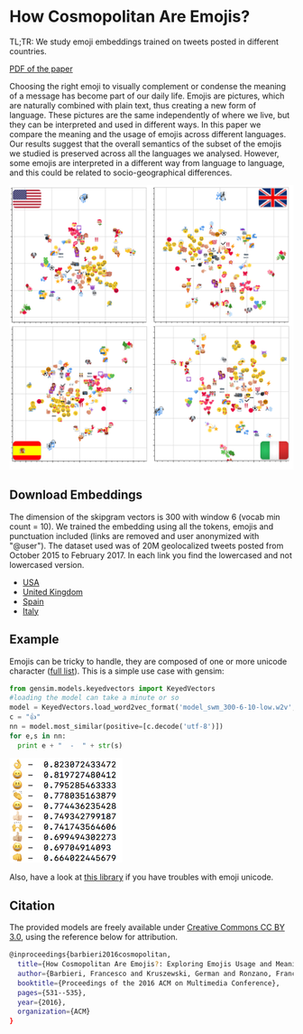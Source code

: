 # How Cosmopolitan Are Emojis?

TL;TR: We study emoji embeddings trained on tweets posted in different countries. 

[PDF of the paper](https://repositori.upf.edu/bitstream/handle/10230/32660/barbieri_MM16_emoj.pdf?sequence=1&isAllowed=y)

Choosing the right emoji to visually complement or condense the meaning of a message has become part of our daily life. Emojis are pictures, which are naturally combined with plain text, thus creating a new form of language. These pictures are the same independently of where we live, but they can be interpreted and used in different ways. 
In this paper we compare the meaning and the usage of emojis across different languages. Our results suggest that the overall semantics of the subset of the emojis we studied is preserved across all the languages we analysed. However, some emojis are interpreted in a different way from language to language, and this could be related to socio-geographical differences.

![alt text](https://raw.githubusercontent.com/fvancesco/acmmm2016/master/acmmm2016.png)

## Download Embeddings
The dimension of the skipgram vectors is 300 with window 6 (vocab min count = 10). We trained the embedding using all the tokens, emojis and punctuation included (links are removed and user anonymized with "@user"). The dataset used was of 20M geolocalized tweets posted from October 2015 to February 2017. In each link you find the lowercased and not lowercased version.

* [USA](https://drive.google.com/drive/folders/0B13VF_-CUsHPd3FqdVJ2c1ZJaXc?usp=sharing)
* [United Kingdom](https://drive.google.com/drive/folders/0B13VF_-CUsHPZkZnYXduYTA5VUU?usp=sharing)
* [Spain](https://drive.google.com/drive/u/1/folders/0B13VF_-CUsHPaURab2pWZEJ5bGc)
* [Italy](https://drive.google.com/drive/folders/0B13VF_-CUsHPUU85bjRSXzBKNFE?usp=sharing)

## Example
Emojis can be tricky to handle, they are composed of one or more unicode character ([full list](http://unicode.org/emoji/charts/full-emoji-list.html)). This is a simple use case with gensim:

```python
from gensim.models.keyedvectors import KeyedVectors
#loading the model can take a minute or so
model = KeyedVectors.load_word2vec_format('model_swm_300-6-10-low.w2v', binary=False)
c = "👍"
nn = model.most_similar(positive=[c.decode('utf-8')])
for e,s in nn:
  print e + "  -  " + str(s) 
```

<img src="output.png" data-canonical-src="https://gyazo.com/eb5c5741b6a9a16c692170a41a49c858.png" width="200" />

Also, have a look at [this library](https://github.com/fvancesco/emoji) if you have troubles with emoji unicode.

## Citation

The provided models are freely available under [Creative Commons CC BY 3.0](https://creativecommons.org/licenses/by/3.0/), using the reference below for attribution.

```bash
@inproceedings{barbieri2016cosmopolitan,
  title={How Cosmopolitan Are Emojis?: Exploring Emojis Usage and Meaning over Different Languages with Distributional Semantics},
  author={Barbieri, Francesco and Kruszewski, German and Ronzano, Francesco and Saggion, Horacio},
  booktitle={Proceedings of the 2016 ACM on Multimedia Conference},
  pages={531--535},
  year={2016},
  organization={ACM}
}
```

